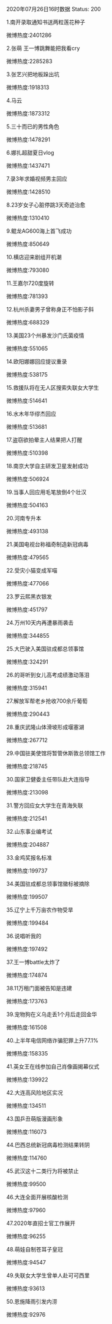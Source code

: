 2020年07月26日16时数据
Status: 200

1.南开录取通知书送两粒莲花种子

微博热度:2401286

2.张萌 王一博跳舞能把我看cry

微博热度:2285283

3.张艺兴把地板跺出坑

微博热度:1918313

4.马云

微博热度:1873312

5.三十而已的男性角色

微博热度:1478291

6.娜扎超甜夏日vlog

微博热度:1437471

7.录3年求婚视频男主回应

微博热度:1428510

8.23岁女子心脏停跳3天奇迹治愈

微博热度:1310410

9.鲲龙AG600海上首飞成功

微博热度:850649

10.横店迎来剧组开机潮

微博热度:793080

11.王嘉尔720度旋转

微博热度:781393

12.杭州杀妻男子曾称身正不怕影子斜

微博热度:688329

13.美国23个州暴发沙门氏菌疫情

微博热度:551065

14.欧阳娜娜回应提议重录

微博热度:538175

15.救援队将在无人区搜索失联女大学生

微博热度:514641

16.水木年华缪杰回应

微博热度:513681

17.盗窃欲拍晕主人结果把人打醒

微博热度:510398

18.南京大学自主研发卫星发射成功

微博热度:506924

19.当事人回应用毛笔放倒4个壮汉

微博热度:504163

20.河南专升本

微博热度:493138

21.美国电视台称福奇制造新冠病毒

微博热度:479565

22.受灾小猫变成军喵

微博热度:477066

23.罗云熙黑衣银发

微博热度:451797

24.万州10天内再遭暴雨袭击

微博热度:344855

25.大巴驶入美国驻成都总领事馆

微博热度:324291

26.的哥听到女儿高考成绩激动落泪

微博热度:315941

27.解放军帮老乡抢收700余斤葡萄

微博热度:290443

28.重庆武隆山体滑坡形成堰塞湖

微博热度:267712

29.中国驻美使馆将暂管休斯敦总领馆工作

微博热度:218745

30.国家卫健委主任带队赴大连指导

微博热度:213098

31.警方回应女大学生在青海失联

微博热度:212541

32.山东事业编考试

微博热度:204887

33.金鸡奖报名标准

微博热度:199737

34.美国驻成都总领事馆徽标被摘除

微博热度:199507

35.辽宁上千万亩农作物受旱

微博热度:199484

36.说唱听我的

微博热度:197492

37.王一博battle太炸了

微博热度:174874

38.11万租门面被告知是违建

微博热度:173763

39.宠物狗在义乌走丢1个月后走回金华

微博热度:161508

40.上半年电信网络诈骗犯罪上升77.1%

微博热度:158335

41.英女王在线参加自己肖像画揭幕仪式

微博热度:139922

42.大连高风险地区实况

微博热度:134511

43.国乒丑萌版漫画形象

微博热度:116073

44.巴西总统新冠病毒检测结果转阴

微博热度:114760

45.武汉这十二类行为将被禁止

微博热度:99500

46.大连全面开展核酸检测

微博热度:97960

47.2020年直招士官工作展开

微博热度:96255

48.萌娃自制苍耳子皇冠

微博热度:94547

49.失联女大学生曾单人赴可可西里

微博热度:93613

50.恩施降雨引发内涝

微博热度:92976

